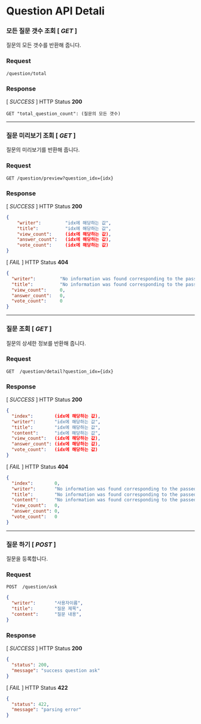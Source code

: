 # Question API Detali

### 모든 질문 갯수 조회 [  *GET* ] 
질문의 모든 갯수를 반환해 줍니다.

### Request

```url
/question/total
```

### Response

[ *SUCCESS* ] HTTP Status **200**

```url
GET "total_question_count": (질문의 모든 갯수)
```

---

### 질문 미리보기 조회 [ *GET* ]
질문의 미리보기를 반환해 줍니다.

### Request
```url
GET /question/preview?question_idx={idx}
```

### Response 

[ *SUCCESS* ] HTTP Status **200**

```json
{
    "writer":         "idx에 해당하는 값",
    "title":          "idx에 해당하는 값",
    "view_count":     (idx에 해당하는 값),
    "answer_count":   (idx에 해당하는 값),
    "vote_count":     (idx에 해당하는 값)
}
```

[ *FAIL* ] HTTP Status **404**

```json
{
  "writer":         "No information was found corresponding to the passed query string",
  "title":          "No information was found corresponding to the passed query string",
  "view_count":     0,
  "answer_count":   0,
  "vote_count":     0
}
```

---

### 질문 조회 [ *GET* ]
질문의 상세한 정보를 반환해 줍니다.

### Request
```url
GET  /question/detail?question_idx={idx}
```

### Response

[ *SUCCESS* ] HTTP Status **200**

```json
{
  "index":        (idx에 해당하는 값),
  "writer":       "idx에 해당하는 값",
  "title":        "idx에 해당하는 값",
  "content":      "idx에 해당하는 값",
  "view_count":   (idx에 해당하는 값),
  "answer_count": (idx에 해당하는 값),
  "vote_count":   (idx에 해당하는 값)
}
```

[ *FAIL* ] HTTP Status **404**

```json
{
  "index":        0,
  "writer":       "No information was found corresponding to the passed query string",
  "title":        "No information was found corresponding to the passed query string.",
  "content":      "No information was found corresponding to the passed query string.",
  "view_count":   0,
  "answer_count": 0,
  "vote_count":   0
}
```

---

### 질문 하기 [  *POST*  ]
질문을 등록합니다. 

### Request 
```url
POST  /question/ask
```
```json
{
  "writer":       "사용자이름",
  "title":        "질문 제목",
  "content":      "질문 내용",
}
```

### Response
[ *SUCCESS* ] HTTP Status **200**
```json
{
  "status": 200,
  "message": "success question ask"
}
```

[ *FAIL* ] HTTP Status **422**
```json
{
  "status": 422,
  "message": "parsing error"
}
```

